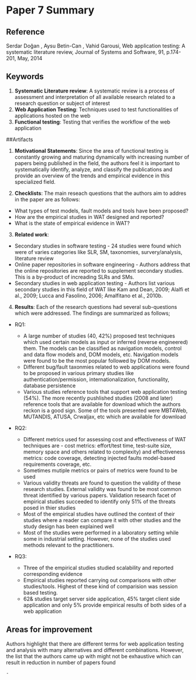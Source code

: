 # Paper 7 Summary

## Reference
Serdar Doğan , Aysu Betin-Can , Vahid Garousi, 
Web application testing: A systematic literature review, Journal of Systems and Software, 91, p.174-201, May, 2014

## Keywords
1. **Systematic Literature review**: A systematic review is a process of assessment and interpretation of all available research related to a research question or subject of interest
2. **Web Application Testing**: Techniques used to test functionalities of applications hosted on the web
3. **Functional testing**: Testing that verifies the workflow of the web application 

##Artifacts

1. **Motivational Statements**: Since the area of functional testing is constantly growing and maturing dynamically with increasing number of papers being published in the field, the authors feel it is important to systematically identify, analyze, and classify the publications and provide an overview of the trends and empirical evidence in this specialized field.

2. **Checklists**: The main reseach questions that the authors aim to addres in the paper are as follows:
 * What types of test models, fault models and tools have been proposed?
 * How are the empirical studies in WAT designed and reported?
 * What is the state of empirical evidence in WAT?
 
3. **Related work**: 
  * Secondary studies in software testing - 24 studies were found which were of varies categories like SLR, SM, taxonomies, survery/analysis, literature review
  * Online paper repositories in software engineering - Authors address that the online repositories are reported to supplement secondary studies. This is a by-product of increading SLRs and SMs.
  * Secondary studies in web application testing -  Authors list various secondary studies in this field of WAT like Kam and Dean, 2009; Alalfi et al., 2009; Lucca and Fasolino, 2006; Amalfitano et al., 2010b.
  
4. **Results**: Each of the research questions had several sub-questions which were addressed. The findings are summarized as follows;
  * RQ1: 
    - A large number of studies (40, 42%) proposed test techniques which used certain models as input or inferred (reverse engineered) them. The models can be classified as navigation models, control and data flow models and, DOM models, etc. Navigation models were found to be the most popular followed by DOM models.
    - Different bug/fault taxonmies related to web applications were found to be proposed in various primary studies like authentication/permission, internationalization, functionality, database persistence
    - Various studies reference tools that support web application testing (54%). The more recently pushlished studies (2008 and later) reference tools that are available for download which the authors reckon is a good sign. Some of the tools presented were MBT4Web, MUTANDIS, ATUSA, Crwaljax, etc which are available for download
  
  * RQ2:
    - Different metrics used for assessing cost and effectiveness of WAT techniques are - cost metrics: effort/test time, test-suite size, memory space and others related to complexity) and effectiveness metrics: code coverage, detecting injected faults model-based requirements coverage, etc.
    - Sometimes mutiple metrics or pairs of metrics were found to be used 
    - Various validity threats are found to question the validity of these research studies. External validity was found to be most common threat identified by various papers. Validation research facet of empirical studies succeeded to identify only 51% of the threats posed in thier studies
    - Most of the empirical studies have outlined the context of their studies where a reader can compare it with other studies and the study design has been explained well
    - Most of the studies were performed in a laboratory setting while some in industrial setting. However, none of the studies used methods relevant to the practitioners.
    
  * RQ3:
    - Three of the empirical studies studied scalability and reported corresponding evidence 
    - Empirical studies reported carrying out comparisons with other studies/tools. Highest of these kind of comparision was session based testing.
    - 62& studies target server side application, 45% target client side application and only 5% provide empirical results of both sides of a web application
    
## Areas for improvement
Authors highlight that there are different terms for web application testing and analysis with many alternatives and different combinations. However, the list that the authors came up with might not be exhaustive which can result in reduction in number of papers found
  
    - 
